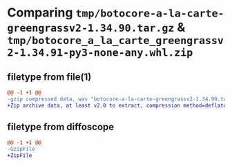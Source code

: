 # Comparing `tmp/botocore-a-la-carte-greengrassv2-1.34.90.tar.gz` & `tmp/botocore_a_la_carte_greengrassv2-1.34.91-py3-none-any.whl.zip`

## filetype from file(1)

```diff
@@ -1 +1 @@
-gzip compressed data, was "botocore-a-la-carte-greengrassv2-1.34.90.tar", last modified: Wed Apr 24 01:02:08 2024, max compression
+Zip archive data, at least v2.0 to extract, compression method=deflate
```

## filetype from diffoscope

```diff
@@ -1 +1 @@
-GzipFile
+ZipFile
```

